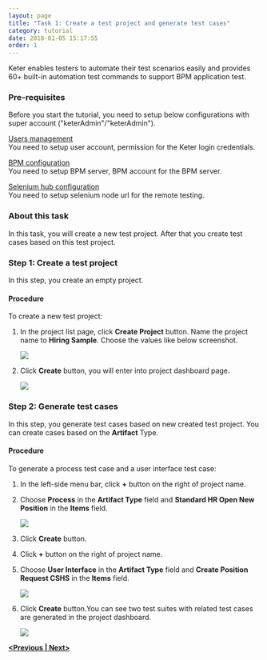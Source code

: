 ```yaml
---
layout: page
title: "Task 1: Create a test project and generate test cases"
category: tutorial
date: 2018-01-05 15:17:55
order: 1
---
```


Keter enables testers to automate their test scenarios easily and provides 60+ built-in automation test commands to support BPM application test.

### Pre-requisites
Before you start the tutorial, you need to setup below configurations with super account ("keterAdmin"/"keterAdmin").

[Users management][1]  
You need to setup user account, permission for the Keter login credentials.

[BPM configuration][2]   
You need to setup BPM server, BPM account for the BPM server. 

[Selenium hub configuration][3]   
You need to setup selenium node url for the remote testing.



[1]: ../administration/administration-users-management.html
[2]: ../administration/administration-bpm-configuration.html
[3]: ../administration/administration-selenium-hub-configuration.html

### About this task

In this task, you will create a new test project. After that you create test cases based on this test project.

### Step 1: Create a test project

  In this step, you create an empty project.   
  
#### Procedure

To create a new test project:

  1. In the project list page, click **Create Project** button. Name the project name to **Hiring Sample**. Choose the values like below screenshot.
    
     ![][tutorial_createproject] 
  
  2. Click **Create** button, you will enter into project dashboard page.

     ![][tutorial_project_info] 
  
  
   
### Step 2: Generate test cases

  In this step, you generate test cases based on new created test project. You can create cases based on the  **Artifact** Type.
   
#### Procedure
 
To generate a process test case and a user interface test case:

 1. In the left-side menu bar, click **+** button on the right of project name.

 2. Choose **Process** in the **Artifact Type** field and **Standard HR Open New Position** in the **Items** field.
  
     ![][tutorial_case_items_form]
  
 3. Click **Create** button.
  
 4. Click **+** button on the right of project name.
  
 5. Choose **User Interface** in the **Artifact Type** field and **Create Position Request CSHS** in the **Items** field. 
  
      ![][tutorial_case_items_form2]
  
 6. Click **Create** button.You can see two test suites with related test cases are generated in the project dashboard.

      ![][tutorial_case_basic_info]

**[<Previous ][1][\| Next>][2]**
  

[tutorial_case_items_form]: ../images/tutorial/tutorial_case_items_form.PNG
[tutorial_case_items_form2]: ../images/tutorial/tutorial_case_items_form2.PNG
[tutorial_case_basic_info]: ../images/tutorial/tutorial_case_basic_info.PNG
[1]: tutorial-configuration.html
[2]: tutorial-run-record-and-replay-a-test-case.html
[tutorial_createproject]: ../images/tutorial/tuorial_project_create.PNG 
[tutorial_project_info]: ../images/tutorial/tutorial_project_info.PNG
